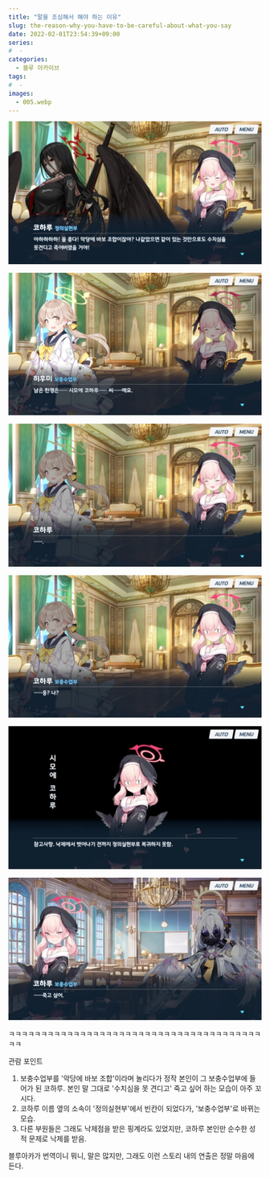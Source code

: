 ```yaml
---
title: "말을 조심해서 해야 하는 이유"
slug: the-reason-why-you-have-to-be-careful-about-what-you-say
date: 2022-02-01T23:54:39+09:00
series:
#  - 
categories:
  - 블루 아카이브
tags:
#  - 
images:
  - 005.webp
---
```


![](001.webp)

![](002.webp)

![](003.webp)

![](004.webp)

![](005.webp)

![](006.webp)

ㅋㅋㅋㅋㅋㅋㅋㅋㅋㅋㅋㅋㅋㅋㅋㅋㅋㅋㅋㅋㅋㅋㅋㅋㅋㅋㅋㅋㅋㅋㅋㅋㅋㅋㅋㅋㅋㅋㅋㅋㅋ

관람 포인트

1. 보충수업부를 '악당에 바보 조합'이라며 놀리다가 정작 본인이 그 보충수업부에 들어가 된 코하루.
  본인 말 그대로 '수치심을 못 견디고' 죽고 싶어 하는 모습이 아주 꼬시다.
2. 코하루 이름 옆의 소속이 '정의실현부'에서 빈칸이 되었다가, '보충수업부'로 바뀌는 모습.
3. 다른 부원들은 그래도 낙제점을 받은 핑계라도 있었지만, 코하루 본인만 순수한 성적 문제로 낙제를 받음.

블루아카가 번역이니 뭐니, 말은 많지만, 그래도 이런 스토리 내의 연출은 정말 마음에 든다.

